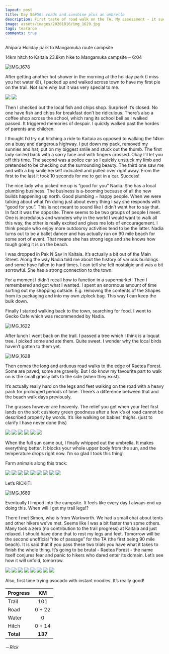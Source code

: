 ```yaml
---
layout: post
title: Day 5&#58; roads and sunshine plus an umbrella
description: First taste of road walk on the TA. My assessment - it sucks.
image: assets/images/20201016/img_1629.jpg
tags: teararoa
comments: true
---
```


Ahipara Holiday park to Mangamuka route campsite

14km hitch to Kaitaia
23.8km hike to Mangamuka campsite ~ 6:04

![IMG_1678](/assets/images/20201016/img_1678.jpg)

After getting another hot shower in the morning at the holiday park (I miss you hot water 😢), I packed up and walked across town to have my first pie on the trail. Not sure why but it was very special to me.

<div class="gallery" data-columns="2">
  <img src="/assets/images/20201016/img_1618.jpg">
  <img src="/assets/images/20201016/img_1685.jpg">
</div>

Then I checked out the local fish and chips shop. Surprise! It’s closed. No one have fish and chips for breakfast don’t be ridiculous. There’s also a coffee shop across the school, which rang its school bell as I walked passed. It triggered memories of despair. I quickly walked past the hordes of parents and children.

I thought I’d try out hitching a ride to Kaitaia as opposed to walking the 14km on a busy and dangerous highway. I put down my pack, removed my sunnies and hat, put on my biggest smile and stuck out the thumb. The first lady smiled back with a sorry face and with fingers crossed. Okay I’ll let you off this time. The second was a police car so I quickly unstuck my limb and pretended to be checking out the surrounding beauty. The third one saw me and with a big smile herself indicated and pulled over right away. From the first to the last it took 10 seconds for me to get in a car. Success!

The nice lady who picked me up is “good for you” Nadia. She has a local plumbing business. The business is a-booming because of all the new builds happening up north. Good plumbing = happy people. When we were talking about what I’m doing just about every thing I say she responds with “good for you”. This is not meant to sound like I didn’t want her to say that. In fact it was the opposite. There seems to be two groups of people I meet. One is incredulous and wonders why in the world I would want to walk all this way, the other is really excited and gives me lots of encouragement. I think people who enjoy more outdoorsy activities tend to be the latter. Nadia turns out to be a ballet dancer and has actually run on 90 mile beach for some sort of event. That means she has strong legs and she knows how tough going it is on the beach.

I was dropped in Pak N Sav in Kaitaia. It’s actually a bit out of the Main Street. Along the way Nadia told me about the history of various buildings and some have fallen to hard times. I can tell she felt nostalgic and was a bit sorrowful. She has a strong connection to the town.

For a moment I didn’t recall how to function in a supermarket. Then I remembered and got what I wanted. I spent an enormous amount of time sorting out my shopping outside. E.g. removing the contents of the Shapes from its packaging and into my own ziplock bag. This way I can keep the bulk down.

Finally I started walking back to the town, searching for food. I went to Gecko Cafe which was recommended by Nadia. 

![IMG_1622](/assets/images/20201016/img_1622.jpg)

After lunch I went back on the trail. I passed a tree which I think is a loquat tree. I picked some and ate them. Quite sweet. I wonder why the local birds haven’t gotten to them yet.

![IMG_1628](/assets/images/20201016/img_1628.jpg)

Then comes the long and arduous road walks to the edge of Raetea Forest. Some are paved, some are gravelly. But I do know my favourite part to walk on is the small grassy bits to the side (when they exist).

It’s actually really hard on the legs and feet walking on the road with a heavy pack for prolonged periods of time. There’s a difference between that and the beach walk days previously.

The grasses however are heavenly. The relief you get when your feet first lands on the soft cushiony green goodness after a few k’s of road cannot be described properly by words. It’s like walking on babies’ thighs. (just to clarify I have never done this)

<div class="gallery" data-columns="3">
  <img src="/assets/images/20201016/img_1629.jpg">
  <img src="/assets/images/20201016/img_1630.jpg">
  <img src="/assets/images/20201016/img_1631.jpg">
  <img src="/assets/images/20201016/img_1637.jpg">
  <img src="/assets/images/20201016/img_1638.jpg">
  <img src="/assets/images/20201016/img_1640.jpg">
</div>

When the full sun came out, I finally whipped out the umbrella. It makes everything better. It blocks your whole upper body from the sun, and the temperature drops right now. I’m so glad I took this thing!

Farm animals along this track:

<div class="gallery" data-columns="3">
  <img src="/assets/images/20201016/img_1642.jpg">
  <img src="/assets/images/20201016/img_1646.jpg">
  <img src="/assets/images/20201016/img_1650.jpg">
  <img src="/assets/images/20201016/img_1651.jpg">
  <img src="/assets/images/20201016/img_1652.jpg">
  <img src="/assets/images/20201016/img_1661.jpg">
  <img src="/assets/images/20201016/img_1663.jpg">
  <img src="/assets/images/20201016/img_1666.jpg">
  <img src="/assets/images/20201016/img_1672.jpg">
</div>

Let’s RICKIT!

![IMG_1669](/assets/images/20201016/img_1669.jpg)

Eventually I limped into the campsite. It feels like every day I always end up doing this. When will I get my trail legs!?

There I met Simon, who is from Warkworth. We had a small chat about tents and other hikers we’ve met. Seems like I was a bit faster than some others. Many took a zero (no contribution to the trail progress) at Kaitaia and just relaxed. I should have done that to rest my legs and feet. Tomorrow will be the second unofficial “rite of passage” for the TA (the first being 90 mile beach). It is said that if you pass these two trials you have what it takes to finish the whole thing. It’s going to be brutal - Raetea Forest - the name itself conjures fear and panic to hikers who dared enter its domain. Let’s see how it will unfold, tomorrow.

<div class="gallery" data-columns="3">
  <img src="/assets/images/20201016/img_1674.jpg">
  <img src="/assets/images/20201016/img_1675.jpg">
  <img src="/assets/images/20201016/img_1677.jpg">
  <img src="/assets/images/20201016/img_1679.jpg">
  <img src="/assets/images/20201016/img_1681.jpg">
  <img src="/assets/images/20201016/img_1682.jpg">
  <img src="/assets/images/20201016/img_1683.jpg">
  <img src="/assets/images/20201016/img_1684.jpg">
</div>

Also, first time trying avocado with instant noodles. It’s really good!

| Progress | KM  |
| --- |:---:|
| Trail | 101 |
| Road | 0 + 22 |
| Water | 0 |
| Hitch | 0 + 14 |
| **Total** | **137** |

－_Rick_